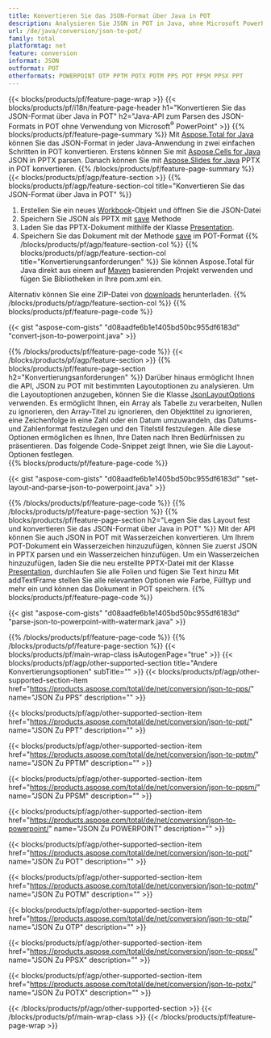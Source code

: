 ```yaml
---
title: Konvertieren Sie das JSON-Format über Java in POT
description: Analysieren Sie JSON in POT in Java, ohne Microsoft PowerPoint zu verwenden
url: /de/java/conversion/json-to-pot/
family: total
platformtag: net
feature: conversion
informat: JSON
outformat: POT
otherformats: POWERPOINT OTP PPTM POTX POTM PPS POT PPSM PPSX PPT
---
```

{{< blocks/products/pf/feature-page-wrap >}}
{{< blocks/products/pf/i18n/feature-page-header h1="Konvertieren Sie das JSON-Format über Java in POT" h2="Java-API zum Parsen des JSON-Formats in POT ohne Verwendung von Microsoft<sup>&reg;</sup> PowerPoint" >}}
{{% blocks/products/pf/feature-page-summary %}}
Mit [Aspose.Total for Java](https://products.aspose.com/total/java/) können Sie das JSON-Format in jeder Java-Anwendung in zwei einfachen Schritten in POT konvertieren. Erstens können Sie mit [Aspose.Cells for Java](https://products.aspose.com/cells/java/) JSON in PPTX parsen. Danach können Sie mit [Aspose.Slides for Java](https://products.aspose.com/slides/java/) PPTX in POT konvertieren.
{{% /blocks/products/pf/feature-page-summary  %}}
{{< blocks/products/pf/agp/feature-section >}}
{{% blocks/products/pf/agp/feature-section-col title="Konvertieren Sie das JSON-Format über Java in POT" %}}
1. Erstellen Sie ein neues [Workbook](https://apireference.aspose.com/cells/java/com.aspose.cells/Workbook)-Objekt und öffnen Sie die JSON-Datei
2. Speichern Sie JSON als PPTX mit [save](https://apireference.aspose.com/cells/java/com.aspose.cells/workbook#save(java.lang.String,%20com.aspose.cells.SaveOptions)) Methode
3. Laden Sie das PPTX-Dokument mithilfe der Klasse [Presentation](https://apireference.aspose.com/slides/java/com.aspose.slides/Presentation).
4. Speichern Sie das Dokument mit der Methode [save](https://apireference.aspose.com/slides/java/com.aspose.slides/Presentation#save-java.lang.String-int-) im POT-Format
{{% /blocks/products/pf/agp/feature-section-col %}}
{{% blocks/products/pf/agp/feature-section-col title="Konvertierungsanforderungen" %}}
Sie können Aspose.Total für Java direkt aus einem auf [Maven](https://repository.aspose.com/webapp/#/artifacts/browse/tree/General/repo/com/aspose/aspose-total) basierenden Projekt verwenden und fügen Sie Bibliotheken in Ihre pom.xml ein.

Alternativ können Sie eine ZIP-Datei von [downloads](https://downloads.aspose.com/total/java) herunterladen.
{{% /blocks/products/pf/agp/feature-section-col %}}
{{% blocks/products/pf/feature-page-code %}}

{{< gist "aspose-com-gists" "d08aadfe6b1e1405bd50bc955df6183d" "convert-json-to-powerpoint.java" >}}


{{% /blocks/products/pf/feature-page-code %}}
{{< /blocks/products/pf/agp/feature-section >}}
{{% blocks/products/pf/feature-page-section  h2="Konvertierungsanforderungen" %}}
Darüber hinaus ermöglicht Ihnen die API, JSON zu POT mit bestimmten Layoutoptionen zu analysieren. Um die Layoutoptionen anzugeben, können Sie die Klasse [JsonLayoutOptions](https://apireference.aspose.com/cells/java/com.aspose.cells/jsonlayoutoptions) verwenden. Es ermöglicht Ihnen, ein Array als Tabelle zu verarbeiten, Nullen zu ignorieren, den Array-Titel zu ignorieren, den Objekttitel zu ignorieren, eine Zeichenfolge in eine Zahl oder ein Datum umzuwandeln, das Datums- und Zahlenformat festzulegen und den Titelstil festzulegen. Alle diese Optionen ermöglichen es Ihnen, Ihre Daten nach Ihren Bedürfnissen zu präsentieren. Das folgende Code-Snippet zeigt Ihnen, wie Sie die Layout-Optionen festlegen.  
{{% blocks/products/pf/feature-page-code %}}

{{< gist "aspose-com-gists" "d08aadfe6b1e1405bd50bc955df6183d" "set-layout-and-parse-json-to-powerpoint.java" >}}

{{% /blocks/products/pf/feature-page-code  %}}
{{% /blocks/products/pf/feature-page-section %}}
{{% blocks/products/pf/feature-page-section  h2="Legen Sie das Layout fest und konvertieren Sie das JSON-Format über Java in POT" %}}
Mit der API können Sie auch JSON in POT mit Wasserzeichen konvertieren. Um Ihrem POT-Dokument ein Wasserzeichen hinzuzufügen, können Sie zuerst JSON in PPTX parsen und ein Wasserzeichen hinzufügen. Um ein Wasserzeichen hinzuzufügen, laden Sie die neu erstellte PPTX-Datei mit der Klasse [Presentation](https://apireference.aspose.com/slides/java/com.aspose.slides/Presentation), durchlaufen Sie alle Folien und fügen Sie Text hinzu Mit addTextFrame stellen Sie alle relevanten Optionen wie Farbe, Fülltyp und mehr ein und können das Dokument in POT speichern. 
{{% blocks/products/pf/feature-page-code %}}

{{< gist "aspose-com-gists" "d08aadfe6b1e1405bd50bc955df6183d" "parse-json-to-powerpoint-with-watermark.java" >}}

{{% /blocks/products/pf/feature-page-code  %}}
{{% /blocks/products/pf/feature-page-section %}}
{{< blocks/products/pf/main-wrap-class isAutogenPage="true" >}}
{{< blocks/products/pf/agp/other-supported-section title="Andere Konvertierungsoptionen" subTitle="" >}}
{{< blocks/products/pf/agp/other-supported-section-item href="https://products.aspose.com/total/de/net/conversion/json-to-pps/" name="JSON Zu PPS" description="" >}}

{{< blocks/products/pf/agp/other-supported-section-item href="https://products.aspose.com/total/de/net/conversion/json-to-ppt/" name="JSON Zu PPT" description="" >}}

{{< blocks/products/pf/agp/other-supported-section-item href="https://products.aspose.com/total/de/net/conversion/json-to-pptm/" name="JSON Zu PPTM" description="" >}}

{{< blocks/products/pf/agp/other-supported-section-item href="https://products.aspose.com/total/de/net/conversion/json-to-ppsm/" name="JSON Zu PPSM" description="" >}}

{{< blocks/products/pf/agp/other-supported-section-item href="https://products.aspose.com/total/de/net/conversion/json-to-powerpoint/" name="JSON Zu POWERPOINT" description="" >}}

{{< blocks/products/pf/agp/other-supported-section-item href="https://products.aspose.com/total/de/net/conversion/json-to-pot/" name="JSON Zu POT" description="" >}}

{{< blocks/products/pf/agp/other-supported-section-item href="https://products.aspose.com/total/de/net/conversion/json-to-potm/" name="JSON Zu POTM" description="" >}}

{{< blocks/products/pf/agp/other-supported-section-item href="https://products.aspose.com/total/de/net/conversion/json-to-otp/" name="JSON Zu OTP" description="" >}}

{{< blocks/products/pf/agp/other-supported-section-item href="https://products.aspose.com/total/de/net/conversion/json-to-ppsx/" name="JSON Zu PPSX" description="" >}}

{{< blocks/products/pf/agp/other-supported-section-item href="https://products.aspose.com/total/de/net/conversion/json-to-potx/" name="JSON Zu POTX" description="" >}}


{{< /blocks/products/pf/agp/other-supported-section >}}
{{< /blocks/products/pf/main-wrap-class >}}
{{< /blocks/products/pf/feature-page-wrap >}}